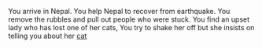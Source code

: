 You arrive in Nepal.
You help Nepal to recover from earthquake.
You remove the rubbles and pull out people who were stuck.
You find an upset lady who has lost one of her cats,
You try to shake her off but she insists on telling you about her [cat](../animal/animal.md)

